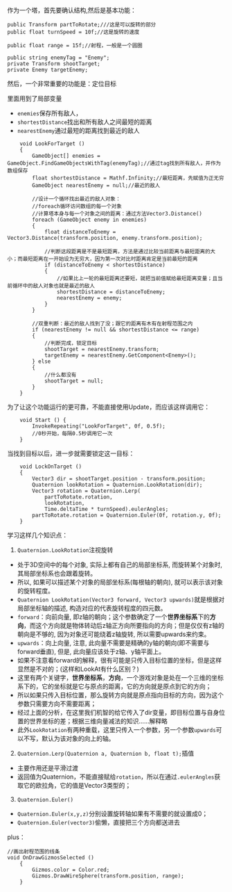 作为一个塔，首先要确认结构,然后是基本功能：

```Csharp
public Transform partToRotate;///这是可以旋转的部分
public float turnSpeed = 10f;//这是旋转的速度

public float range = 15f;//射程，一般是一个圆圈

public string enemyTag = "Enemy";
private Transform shootTarget;
private Enemy targetEnemy;

```

然后，一个非常重要的功能是：定位目标

里面用到了局部变量
+ `enemies`保存所有敌人，
+ `shortestDistance`找出和所有敌人之间最短的距离
+ `nearestEnemy`通过最短的距离找到最近的敌人
```Csharp
	void LookForTarget ()
	{
		GameObject[] enemies = GameObject.FindGameObjectsWithTag(enemyTag);//通过tag找到所有敌人，并作为数组保存
		float shortestDistance = Mathf.Infinity;//最短距离，先赋值为正无穷
		GameObject nearestEnemy = null;//最近的敌人

		//设计一个循环找出最近的敌人对象：
		//foreach循环访问数组的每一个对象
		//计算塔本身与每一个对象之间的距离：通过方法Vector3.Distance()
		foreach (GameObject enemy in enemies)
		{
			float distanceToEnemy = Vector3.Distance(transform.position, enemy.transform.position);
			
			//判断这段距离是不是最短距离，方法是通过比较当前距离与最短距离的大小；而最短距离在一开始设为无穷大，因为第一次对比时距离肯定是当前最短的距离
			if (distanceToEnemy < shortestDistance)
			{
				//如果比上一轮的最短距离还要短，就把当前值赋给最短距离变量；且当前循环中的敌人对象也就是最近的敌人
				shortestDistance = distanceToEnemy;
				nearestEnemy = enemy;
			}
		}

		//双重判断：最近的敌人找到了没；跟它的距离有木有在射程范围之内
		if (nearestEnemy != null && shortestDistance <= range)
		{
			//判断完成，锁定目标
			shootTarget = nearestEnemy.transform;
			targetEnemy = nearestEnemy.GetComponent<Enemy>();
		} else
		{
			//什么都没有
			shootTarget = null;
		}
	}
```
为了让这个功能运行的更可靠，不能直接使用Update，而应该这样调用它：
```Csharp
	void Start () {
		InvokeRepeating("LookForTarget", 0f, 0.5f);
		//0秒开始，每隔0.5秒调用它一次
	}
```

当找到目标以后，进一步就需要锁定这一目标：


```CSharp
	void LockOnTarget ()
	{
		Vector3 dir = shootTarget.position - transform.position;
		Quaternion lookRotation = Quaternion.LookRotation(dir);
		Vector3 rotation = Quaternion.Lerp(
            partToRotate.rotation,
            lookRotation,
            Time.deltaTime * turnSpeed).eulerAngles;
		partToRotate.rotation = Quaternion.Euler(0f, rotation.y, 0f);
	}
```
学习这样几个知识点：

1. `Quaternion.LookRotation`注视旋转
+ 处于3D空间中的每个对象, 实际上都有自己的局部坐标系, 而旋转某个对象时, 其局部坐标系也会跟着旋转。
+ 所以, 如果可以描述某个对象的局部坐标系(每根轴的朝向), 就可以表示该对象的旋转程度。
+ `Quaternion LookRotation(Vector3 forward, Vector3 upwards)`就是根据对局部坐标轴的描述, 构造对应的代表旋转程度的四元数。
+ `forward`：向前向量, 即z轴的朝向；这个参数确定了一个**世界坐标系**下的**方向**，而这个方向就是物体转动后z轴正方向所要指向的方向；但是仅仅有z轴的朝向是不够的, 因为对象还可能绕着z轴旋转, 所以需要upwards来约束。
+ `upwards`：向上向量, 注意, 此向量不需要是精确的y轴的朝向(即不需要与forward垂直), 但是, 此向量应该处于z轴、y轴平面上。
+ 如果不注意看forward的解释，很有可能是只传入目标位置的坐标，但是这样显然是不对的；(这样和LookAt有什么区别？)
+ 这里有两个关键字，**世界坐标系**，**方向**，一个游戏对象是处在一个三维的坐标系下的，它的坐标就是它与原点的距离，它的方向就是原点到它的方向；
+ 所以如果只传入目标位置，那么旋转方向就是原点指向目标的方向，因为这个参数只需要方向不需要距离；
+ 经过上面的分析，在这里我们机智的给它传入了dir变量，即目标位置与自身位置的世界坐标的差；根据三维向量减法的知识……解释略
+ 此外`LookRotation`有两种重载，这里只传入一个参数，另一个参数`upwards`可以不写，默认为该对象的向上的轴。
2. `Quaternion.Lerp(Quaternion a, Quaternion b, float t);`插值
+ 主要作用还是平滑过渡
+ 返回值为Quaternion，不能直接赋给`rotation`，所以在通过`.eulerAngles`获取它的欧拉角，它的值是Vector3类型的；
3. `Quaternion.Euler()`
+ `Quaternion.Euler(x,y,z)`分别设置旋转轴如果有不需要的就设置成0；
+ `Quaternion.Euler(vector3)`偷懒，直接把三个方向都送进去



plus：
```CSharp
//画出射程范围的线条
void OnDrawGizmosSelected ()
	{
		Gizmos.color = Color.red;
		Gizmos.DrawWireSphere(transform.position, range);
	}
```
